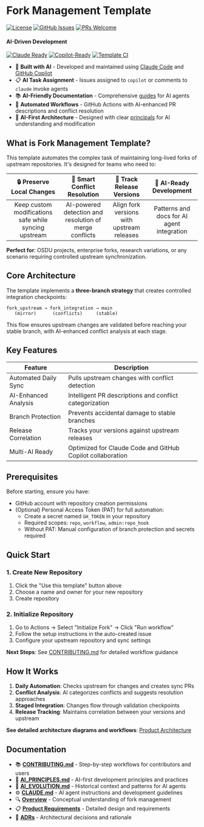 # Fork Management Template

[![License](https://img.shields.io/badge/License-Apache%202.0-blue.svg)](https://opensource.org/licenses/Apache-2.0)
[![GitHub Issues](https://img.shields.io/github/issues/danielscholl-osdu/osdu-fork-template)](https://github.com/danielscholl-osdu/osdu-fork-template/issues)
[![PRs Welcome](https://img.shields.io/badge/PRs-welcome-brightgreen.svg)](https://github.com/danielscholl-osdu/osdu-fork-template/pulls)


#### AI-Driven Development

[![Claude Ready](https://img.shields.io/badge/Claude%20Code-Ready-orange?logo=anthropic)](https://github.com/danielscholl/pr-generator-agent/blob/main/CLAUDE.md)
[![Copilot-Ready](https://img.shields.io/badge/Copilot%20Agent-Ready-8A2BE2?logo=github)](https://github.com/danielscholl-osdu/osdu-fork-template/blob/main/.github/copilot-instructions.md)
[![Template CI](https://img.shields.io/badge/Template%20CI-Active-green?logo=github)](https://github.com/danielscholl-osdu/osdu-fork-template/actions)


- 🤖 **Built with AI** - Developed and maintained using [Claude Code](CLAUDE.md) and [GitHub Copilot](.github/copilot-instructions.md)
- 📋 **AI Task Assignment** - Issues assigned to `copilot` or comments to `claude` invoke agents
- 📚 **AI-Friendly Documentation** - Comprehensive [guides](CONTRIBUTING.md) for AI agents
- 🔄 **Automated Workflows** - GitHub Actions with AI-enhanced PR descriptions and conflict resolution
- 🎯 **AI-First Architecture** - Designed with clear [principals](AI_PRINCIPLES.md) for AI understanding and modification

## What is Fork Management Template?

This template automates the complex task of maintaining long-lived forks of upstream repositories. It's designed for teams who need to:

<div align="center">


| 🔒 Preserve Local Changes | 🤝 Smart Conflict Resolution | 🔗 Track Release Versions | 🤖 AI-Ready Development |
|:------------------------:|:---------------------------:|:------------------------:|:-----------------------:|
| Keep custom modifications safe while syncing upstream | AI-powered detection and resolution of merge conflicts | Align fork versions with upstream releases | Patterns and docs for AI agent integration |


</div>

**Perfect for**: OSDU projects, enterprise forks, research variations, or any scenario requiring controlled upstream synchronization.

## Core Architecture

The template implements a **three-branch strategy** that creates controlled integration checkpoints:

```
fork_upstream → fork_integration → main
   (mirror)      (conflicts)     (stable)
```

This flow ensures upstream changes are validated before reaching your stable branch, with AI-enhanced conflict analysis at each stage.

## Key Features

| Feature                | Description                                                                                   |
|------------------------|-----------------------------------------------------------------------------------------------|
| Automated Daily Sync   | Pulls upstream changes with conflict detection                                                |
| AI-Enhanced Analysis   | Intelligent PR descriptions and conflict categorization                                       |
| Branch Protection      | Prevents accidental damage to stable branches                                                 |
| Release Correlation    | Tracks your versions against upstream releases                                                |
| Multi-AI Ready         | Optimized for Claude Code and GitHub Copilot collaboration                                    |

## Prerequisites

Before starting, ensure you have:
- GitHub account with repository creation permissions
- (Optional) Personal Access Token (PAT) for full automation:
  - Create a secret named `GH_TOKEN` in your repository
  - Required scopes: `repo`, `workflow`, `admin:repo_hook`
  - Without PAT: Manual configuration of branch protection and secrets required

## Quick Start

### 1. Create New Repository
1. Click the "Use this template" button above
2. Choose a name and owner for your new repository
3. Create repository

### 2. Initialize Repository
1. Go to Actions → Select "Initialize Fork" → Click "Run workflow"
2. Follow the setup instructions in the auto-created issue
3. Configure your upstream repository and sync settings

**Next Steps**: See [CONTRIBUTING.md](CONTRIBUTING.md) for detailed workflow guidance

## How It Works

1. **Daily Automation**: Checks upstream for changes and creates sync PRs
2. **Conflict Analysis**: AI categorizes conflicts and suggests resolution approaches  
3. **Staged Integration**: Changes flow through validation checkpoints
4. **Release Tracking**: Maintains correlation between your versions and upstream

**See detailed architecture diagrams and workflows**: [Product Architecture](doc/product-architecture.md)

## Documentation

- 📚 **[CONTRIBUTING.md](CONTRIBUTING.md)** - Step-by-step workflows for contributors and users
- 🤖 **[AI_PRINCIPLES.md](AI_PRINCIPLES.md)** - AI-first development principles and practices
- 🧠 **[AI_EVOLUTION.md](AI_EVOLUTION.md)** - Historical context and patterns for AI agents
- ⚙️ **[CLAUDE.md](CLAUDE.md)** - AI agent instructions and development guidelines
- 🔍 **[Overview](doc/overview.md)** - Conceptual understanding of fork management
- 📋 **[Product Requirements](doc/prd.md)** - Detailed design and requirements
- 📖 **[ADRs](doc/adr/)** - Architectural decisions and rationale
